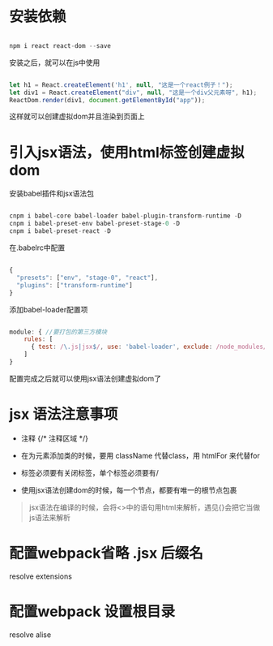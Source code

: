 # 安装依赖

~~~javascript 

npm i react react-dom --save 

~~~

安装之后，就可以在js中使用

~~~JavaScript

let h1 = React.createElement('h1', null, "这是一个react例子！");
let div1 = React.createElement("div", null, "这是一个div父元素呀", h1);
ReactDom.render(div1, document.getElementById("app"));

~~~


这样就可以创建虚拟dom并且渲染到页面上

# 引入jsx语法，使用html标签创建虚拟dom

安装babel插件和jsx语法包

~~~js

cnpm i babel-core babel-loader babel-plugin-transform-runtime -D
cnpm i babel-preset-env babel-preset-stage-0 -D
cnpm i babel-preset-react -D

~~~

在.babelrc中配置

~~~js

{
  "presets": ["env", "stage-0", "react"],
  "plugins": ["transform-runtime"]
}

~~~

添加babel-loader配置项

~~~js

module: { //要打包的第三方模块
    rules: [
      { test: /\.js|jsx$/, use: 'babel-loader', exclude: /node_modules/ }
    ]
}

~~~

配置完成之后就可以使用jsx语法创建虚拟dom了

# jsx 语法注意事项

* 注释
{/*  注释区域 */}

* 在为元素添加类的时候，要用 className 代替class，用 htmlFor 来代替for

* 标签必须要有关闭标签，单个标签必须要有/

* 使用jsx语法创建dom的时候，每一个节点，都要有唯一的根节点包裹

> jsx语法在编译的时候，会将<>中的语句用html来解析，遇见{}会把它当做js语法来解析

# 配置webpack省略  .jsx  后缀名

resolve extensions

# 配置webpack 设置根目录

resolve alise



